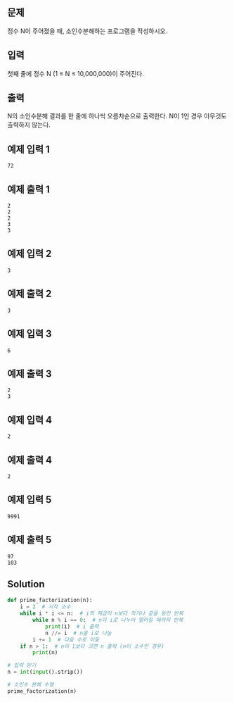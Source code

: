 ## 문제
정수 N이 주어졌을 때, 소인수분해하는 프로그램을 작성하시오.

## 입력
첫째 줄에 정수 N (1 ≤ N ≤ 10,000,000)이 주어진다.

## 출력
N의 소인수분해 결과를 한 줄에 하나씩 오름차순으로 출력한다. N이 1인 경우 아무것도 출력하지 않는다.

## 예제 입력 1 
    72
## 예제 출력 1 
    2
    2
    2
    3
    3
## 예제 입력 2 
    3
## 예제 출력 2 
    3
## 예제 입력 3 
    6
## 예제 출력 3 
    2
    3
## 예제 입력 4 
    2
## 예제 출력 4 
    2
## 예제 입력 5 
    9991
## 예제 출력 5 
    97
    103
## Solution
```python
def prime_factorization(n):
    i = 2  # 시작 소수
    while i * i <= n:  # i의 제곱이 n보다 작거나 같을 동안 반복
        while n % i == 0:  # n이 i로 나누어 떨어질 때까지 반복
            print(i)  # i 출력
            n //= i  # n을 i로 나눔
        i += 1  # 다음 수로 이동
    if n > 1:  # n이 1보다 크면 n 출력 (n이 소수인 경우)
        print(n)

# 입력 받기
n = int(input().strip())

# 소인수 분해 수행
prime_factorization(n)
```
